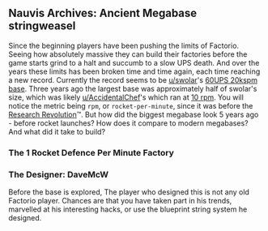 ## Nauvis Archives: Ancient Megabase <author>stringweasel</author>

Since the beginning players have been pushing the limits of Factorio. Seeing how absolutely massive they can build their factories before the game starts grind to a halt and succumb to a slow UPS death. And over the years these limits has been broken time and time again, each time reaching a new record. Currently the record seems to be [u/swolar](https://www.reddit.com/user/swolar/)'s [60UPS 20kspm base](https://www.reddit.com/r/technicalfactorio/comments/gels6c/20k_spm_hybrid_megabase/). Three years ago the largest base was approximately half of swolar's size, which was likely [u/AccidentalChef](https://www.reddit.com/user/AccidentalChef/)'s which ran at [10 rpm](https://www.reddit.com/r/factorio/comments/5osdaa/my_first_gigafactory_10_rockets_per_minute/?utm_source=share&utm_medium=web2x&context=3). You will notice the metric being `rpm`, or `rocket-per-minute`, since it was before the [Research Revolution](https://www.factorio.com/blog/post/fff-159)™. But how did the biggest megabase look 5 years ago - before rocket launches? How does it compare to modern megabases? And what did it take to build?

### The 1 Rocket Defence Per Minute Factory

### The Designer: DaveMcW

Before the base is explored,  The player who designed this is not any old Factorio player. Chances are that you have taken part in his trends, marvelled at his interesting hacks, or use the blueprint string system he designed.

